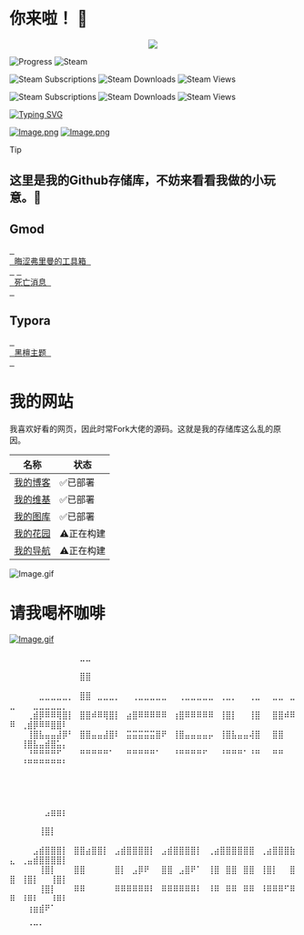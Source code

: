 # 你来啦！ 👋

<p align="center">
  <a href="https://skillicons.dev">
    <img src="https://skillicons.dev/icons?i=ps,pr,ae,ai,md,github,vscode,lua,discord" />
  </a>
</p>

![Progress](https://progress-bar.dev/91/?title=年计划)
![Steam](https://img.shields.io/badge/Steam-000000.svg?logo=steam&logoColor=white)

![Steam Subscriptions](https://img.shields.io/steam/subscriptions/3070803347?style=for-the-badge&label=订阅&color=b4e419)
![Steam Downloads](https://img.shields.io/steam/downloads/3070803347?style=for-the-badge&label=下载&color=00adb5)
![Steam Views](https://img.shields.io/steam/views/3070803347?style=for-the-badge&label=浏览量&color=ff5719)

![Steam Subscriptions](https://img.shields.io/steam/size/3070803347?style=for-the-badge&label=模组大小&color=2ea043)
![Steam Downloads](https://img.shields.io/steam/release-date/3070803347?style=for-the-badge&label=发布日期&color=ffb300)
![Steam Views](https://img.shields.io/steam/update-date/3070803347?style=for-the-badge&label=更新日期&color=9999ff)




[![Typing SVG](https://readme-typing-svg.demolab.com?font=ZCOOL+KuaiLe&pause=1000&color=b4e419&random=false&width=435&lines=这里是晦涩弗里曼！;看看我制作的项目吧！)](https://git.io/typing-svg)

[![Image.png](https://obscureimage.netlify.app/button/button_bilibili.png)](https://space.bilibili.com/523837807)
[![Image.png](https://obscureimage.netlify.app/button/button_workshop.png)](https://steamcommunity.com/id/obscurefreeman/myworkshopfiles/)

> [!TIP]
> ## 这里是我的Github存储库，不妨来看看我做的小玩意。🎉

## Gmod

[<kbd> <br> 晦涩弗里曼的工具箱 <br> </kbd>][Link1]
[<kbd> <br> 死亡消息 <br> </kbd>][Link2]

<!--
[晦涩弗里曼的工具箱](https://github.com/obscurefreeman/oftoolkit_v2)
[死亡消息](https://github.com/obscurefreeman/death_message)
[黑檀主题](https://github.com/obscurefreeman/typora_theme_ebony)
![Image.gif](https://obscureimage.netlify.app/gif/valveloading.gif)
-->

## Typora

[<kbd> <br> 黑檀主题 <br> </kbd>][Link3]


# 我的网站

我喜欢好看的网页，因此时常Fork大佬的源码。这就是我的存储库这么乱的原因。

| 名称                                            | 状态      |
| ----------------------------------------------- | --------- |
| [我的博客](https://obscurefreeman.netlify.app/) | ✅已部署   |
| [我的维基](https://sourcewiki.netlify.app/)     | ✅已部署   |
| [我的图库](https://obscureimage.netlify.app/)   | ✅已部署   |
| [我的花园](https://obscuregarden.netlify.app/)  | ⚠️正在构建 |
| [我的导航](https://obscurenav.netlify.app/)     | ⚠️正在构建 |

![Image.gif](https://obscureimage.netlify.app/gif/valveloading.gif)

[Link1]: https://github.com/obscurefreeman/oftoolkit_v2
[Link2]: https://github.com/obscurefreeman/death_message
[Link3]: https://github.com/obscurefreeman/typora_theme_ebony

# 请我喝杯咖啡
[![Image.gif](https://cdn.pixabay.com/animation/2023/01/28/23/08/23-08-38-499_512.gif)](https://afdian.net/a/obscurefreeman)

⠀⠀⠀⠀⠀⠀⠀⠀⠀⠀⠀⠀⣀⣀⠀⠀⠀⠀⠀⠀⠀⠀⠀⠀⠀⠀⠀⠀⠀⠀⠀⠀⠀⠀⠀⠀⠀⠀⠀⠀⠀⠀⠀⠀⠀⠀⠀⠀⠀⠀⠀⠀⠀⠀⠀⠀⠀⠀⠀⠀⠀⠀
⠀⠀⠀⠀⠀⠀⠀⠀⠀⠀⠀⠀⣿⣿⠀⠀⠀⠀⠀⠀⠀⠀⠀⠀⠀⠀⠀⠀⠀⠀⠀⠀⠀⠀⠀⠀⠀⠀⠀⠀⠀⠀⠀⠀⠀⠀⠀⠀⠀⠀⠀⠀⠀⠀⠀⠀⠀⠀⠀⠀⠀⠀
⠀⠀⠀⠀⠀⣀⣀⣀⣀⣀⡀⠀⣿⣿⠀⣀⣀⣀⡀⠀⠀⢀⣀⣀⣀⣀⣀⠀⠀⢀⣀⣀⣀⣀⣀⠀⢀⣀⡀⠀⠀⢀⣀⠀⠀⣀⣀⠀⣀⣀⠀⠀⠀⣀⣀⣀⣀⣀⡀⠀⠀⠀
⠀⠀⠀⢀⣾⡿⠿⠿⢿⣿⡇⠀⣿⣿⠾⠿⢿⣿⡇⠀⣴⣿⠿⠿⠿⠿⠿⠀⢰⣿⠿⠿⠿⠿⠿⠀⢸⣿⡇⠀⠀⢸⣿⠀⠀⣿⣿⠾⠿⠿⠀⢀⣾⡿⠿⠿⣿⣿⠇⠀⠀⠀
⠀⠀⠀⢸⣿⣧⣤⣤⣼⡿⠃⠀⣿⣿⣤⣤⣼⣿⠇⠀⣭⣭⣭⣭⣭⣿⠟⠀⢸⣿⣤⣤⣤⣤⡤⠀⢸⣿⣧⣤⣤⢼⣿⠀⠀⣿⣿⠀⠀⠀⠀⢸⣿⣧⣤⣾⣿⣥⡄⠀⠀⠀
⠀⠀⠀⠘⠛⠛⠛⠛⠋⠀⠀⠀⠛⠛⠛⠛⠛⠁⠀⠀⠛⠛⠛⠛⠛⠁⠀⠀⠘⠛⠛⠛⠛⠋⠀⠀⠘⠛⠛⠛⠁⠘⠛⠀⠀⠛⠛⠀⠀⠀⠀⠘⠛⠛⠛⠛⠛⠛⠃⠀⠀⠀
⠀⠀⠀⠀⠀⠀⠀⠀⠀⠀⠀⠀⠀⠀⠀⠀⠀⠀⠀⠀⠀⠀⠀⠀⠀⠀⠀⠀⠀⠀⠀⠀⠀⠀⠀⠀⠀⠀⠀⠀⠀⠀⠀⠀⠀⠀⠀⠀⠀⠀⠀⠀⠀⠀⠀⠀⠀⠀⠀⠀⠀⠀
⠀⠀⠀⠀⠀⠀⠀⠀⠀⠀⠀⠀⠀⠀⠀⠀⠀⠀⠀⠀⠀⠀⠀⠀⠀⠀⠀⠀⠀⠀⠀⠀⠀⠀⠀⠀⠀⠀⠀⠀⠀⠀⠀⠀⠀⠀⠀⠀⠀⠀⠀⠀⠀⠀⠀⠀⠀⠀⠀⠀⠀⠀
⠀⠀⠀⠀⠀⠀⣠⣶⣶⡆⠀⠀⠀⠀⠀⠀⠀⠀⠀⠀⠀⠀⠀⠀⠀⠀⠀⠀⠀⠀⠀⠀⠀⠀⠀⠀⠀⠀⠀⠀⠀⠀⠀⠀⠀⠀⠀⠀⠀⠀⠀⠀⠀⠀⠀⠀⠀⠀⠀⠀⠀⠀
⠀⠀⠀⠀⠀⢸⣿⡇⠀⠀⠀⠀⠀⠀⠀⠀⠀⠀⠀⠀⠀⠀⠀⠀⠀⠀⠀⠀⠀⠀⠀⠀⠀⠀⠀⠀⠀⠀⠀⠀⠀⠀⠀⠀⠀⠀⠀⠀⠀⠀⠀⠀⠀⠀⠀⠀⠀⠀⠀⠀⠀⠀
⠀⠀⠀⠀⣠⣾⣿⣿⣿⡇⠀⣿⣿⣴⣿⣿⡇⠀⣠⣾⣿⣿⣿⣿⡇⠀⣠⣾⣿⣿⣿⣿⡇⠀⢀⣴⣿⣿⣿⣿⣿⣿⠀⢀⣴⣿⣿⣿⣷⣄⠀⢀⣤⣾⣿⣿⣿⣿⡇⠀⠀⠀
⠀⠀⠀⠀⠀⢸⣿⡇⠀⠀⠀⣿⣿⠀⠀⠀⠀⠀⣿⡇⠀⣠⡿⠟⠀⠀⣿⣿⠀⣠⣿⠟⠁⠀⢸⣿⠀⣿⣿⠀⣿⣿⠀⢸⣿⡇⠀⠀⣿⣿⠀⢸⣿⡇⠀⠀⢸⣿⡇⠀⠀⠀
⠀⠀⠀⠀⠀⢸⣿⡇⠀⠀⠀⠿⠿⠀⠀⠀⠀⠀⠿⠿⠿⠿⠿⠿⠇⠀⠿⠿⠿⠿⠿⠿⠇⠀⠸⠿⠀⠿⠿⠀⠿⠿⠀⠸⠿⠿⠿⠋⠿⠿⠀⠸⠿⠇⠀⠀⠸⠿⠇⠀⠀⠀
⠀⠀⠀⢰⣶⣾⠟⠁⠀⠀⠀⠀⠀⠀⠀⠀⠀⠀⠀⠀⠀⠀⠀⠀⠀⠀⠀⠀⠀⠀⠀⠀⠀⠀⠀⠀⠀⠀⠀⠀⠀⠀⠀⠀⠀⠀⠀⠀⠀⠀⠀⠀⠀⠀⠀⠀⠀⠀⠀⠀⠀⠀
⠀⠀⠀⠈⠉⠁⠀⠀⠀⠀⠀⠀⠀⠀⠀⠀⠀⠀⠀⠀⠀⠀⠀⠀⠀⠀⠀⠀⠀⠀⠀⠀⠀⠀⠀⠀⠀⠀⠀⠀⠀⠀⠀⠀⠀⠀⠀⠀⠀⠀⠀⠀⠀⠀⠀⠀⠀⠀⠀⠀⠀⠀

<!--
**obscurefreeman/obscurefreeman** is a ✨ _special_ ✨ repository because its `README.md` (this file) appears on your GitHub profile.

Here are some ideas to get you started:

- 🔭 I’m currently working on ...
- 🌱 I’m currently learning ...
- 👯 I’m looking to collaborate on ...
- 🤔 I’m looking for help with ...
- 💬 Ask me about ...
- 📫 How to reach me: ...
- 😄 Pronouns: ...
- ⚡ Fun fact: ...
-->


